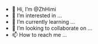 - 👋 Hi, I’m @ZhHimi
- 👀 I’m interested in ...
- 🌱 I’m currently learning ...
- 💞️ I’m looking to collaborate on ...
- 📫 How to reach me ...

<!---
ZhHimi/ZhHimi is a ✨ special ✨ repository because its `README.md` (this file) appears on your GitHub profile.
You can click the Preview link to take a look at your changes.
--->

